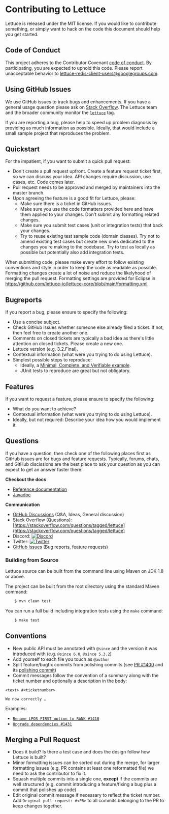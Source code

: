 # Contributing to Lettuce

Lettuce is released under the MIT license. If you would like to contribute something, or simply want to hack on the code this document should help you get started.

## Code of Conduct

This project adheres to the Contributor Covenant [code of
conduct](CODE_OF_CONDUCT.md). By participating, you are expected to uphold this code. Please report unacceptable behavior to lettuce-redis-client-users@googlegroups.com.

## Using GitHub Issues

We use GitHub issues to track bugs and enhancements. If you have a general usage question please ask on [Stack Overflow](https://stackoverflow.com). 
The Lettuce team and the broader community monitor the [`lettuce`](https://stackoverflow.com/tags/lettuce) tag.

If you are reporting a bug, please help to speed up problem diagnosis by providing as much information as possible. 
Ideally, that would include a small sample project that reproduces the problem.

## Quickstart
 
For the impatient, if you want to submit a quick pull request:

* Don't create a pull request upfront. Create a feature request ticket first, so we can discuss your idea. API changes require discussion, use cases, etc. Code comes later.
* Pull request needs to be approved and merged by maintainers into the master branch.
* Upon agreeing the feature is a good fit for Lettuce, please:
  * Make sure there is a ticket in GitHub issues.
  * Make sure you use the code formatters provided here and have them applied to your changes. Don’t submit any formatting related changes.
  * Make sure you submit test cases (unit or integration tests) that back your changes.
  * Try to reuse existing test sample code (domain classes). Try not to amend existing test cases but create new ones dedicated to the changes you’re making to the codebase. Try to test as locally as possible but potentially also add integration tests.

When submitting code, please make every effort to follow existing conventions and style in order to keep the code as readable as possible. Formatting changes create a lot of noise and reduce the likelyhood of merging the pull request.
Formatting settings are provided for Eclipse in https://github.com/lettuce-io/lettuce-core/blob/main/formatting.xml

## Bugreports

If you report a bug, please ensure to specify the following:

* Use a concise subject.
* Check GitHub issues whether someone else already filed a ticket. If not, then feel free to create another one.
* Comments on closed tickets are typically a bad idea as there's little attention on closed tickets. Please create a new one.
* Lettuce version (e.g. 3.2.Final).
* Contextual information (what were you trying to do using Lettuce).
* Simplest possible steps to reproduce:
   * Ideally, a [Minimal, Complete, and Verifiable example](https://stackoverflow.com/help/mcve).
   * JUnit tests to reproduce are great but not obligatory.

## Features

If you want to request a feature, please ensure to specify the following:

* What do you want to achieve?
* Contextual information (what were you trying to do using Lettuce).
* Ideally, but not required: Describe your idea how you would implement it.

## Questions

If you have a question, then check one of the following places first as GitHub issues are for bugs and feature requests. Typically, forums, chats, and GitHub discissions are the best place to ask your question as you can expect to get an answer faster there:

**Checkout the docs**

* [Reference documentation](https://redis.github.io/lettuce/)
* [Javadoc](https://www.javadoc.io/doc/io.lettuce/lettuce-core/latest/index.html)

**Communication**

* [GitHub Discussions](https://github.com/redis/lettuce/discussions) (Q&A, Ideas, General discussion)
* Stack Overflow (Questions): [https://stackoverflow.com/questions/tagged/lettuce](https://stackoverflow.com/questions/tagged/lettuce)
* Discord: [![Discord](https://img.shields.io/discord/697882427875393627.svg?style=social&logo=discord)](https://discord.gg/redis)
* Twitter: [![Twitter](https://img.shields.io/twitter/follow/redisinc?style=social)](https://twitter.com/redisinc)
* [GitHub Issues](https://github.com/redis/lettuce/issues) (Bug reports, feature requests)


### Building from Source

Lettuce source can be built from the command line using Maven on JDK 1.8 or above.

The project can be built from the root directory using the standard Maven command:

```bash
	$ mvn clean test
```

You can run a full build including integration tests using the `make` command:

```bash
	$ make test
```

## Conventions

* New public API must be annotated with `@since` and the version it was introduced with (e.g. `@since 6.0`, `@since 5.3.2`)
* Add yourself to each file you touch as `@author`
* Split feature/bugfix commits from polishing commits (see [PR #1400](https://github.com/lettuce-io/lettuce-core/commit/57489fb71a78b7d009bc88a2f95675fb0076515f) and its [polishing commit](https://github.com/lettuce-io/lettuce-core/commit/c2b2e1a0ea8d7f3b297ea16836772d42f629a7de))
* Commit messages follow the convention of a summary along with the ticket number and optionally a description in the body:

```
<text> #<ticketnumber>

We now correctly …
```

Examples:
 
* [`Rename LPOS FIRST option to RANK #1410`](https://github.com/lettuce-io/lettuce-core/commit/aa02dd07989b578a266c5e9a3ba2b406d3f0fce4)
* [`Upgrade dependencies #1431`](https://github.com/lettuce-io/lettuce-core/commit/310174566c6ad153289cd1bccd7cfad256a74911)

## Merging a Pull Request

* Does it build? Is there a test case and does the design follow how Lettuce is built?
* Minor formatting issues can be sorted out during the merge, for larger formatting issues (e.g. PR contains at least one reformatted file) we need to ask the contributor to fix it.
* Squash multiple commits into a single one, **except** if the commits are well structured (e.g. commit introducing a feature/fixing a bug plus a commit that polishes up code)
* Edit original commit message if necessary to reflect the ticket number. Add `Original pull request: #<PR>` to all commits belonging to the PR to keep changes together. 
